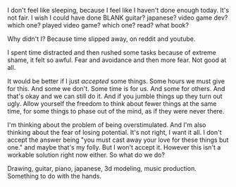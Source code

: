 I don't feel like sleeping, because I feel like I haven't done enough today.
It's not fair. I wish I could have done BLANK
guitar? japanese? video game dev? which one? played video game? which one?  read? what book? 

Why didn't I? Because time slipped away, on reddit and youtube.

I spent time distracted and then rushed some tasks because of extreme shame, it felt so awful. Fear and avoidance and then more fear. Not good at all.

It would be better if I just *accepted* some things. Some hours we must give for this. And some we don't. Some time is for us. And some for others. And that's okay and we can still do it. And if you jumble things up they turn out ugly. Allow yourself the freedom to think about fewer things at the same time, for some things to phase out of the mind, as if they were never there.

I'm thinking about the problem of being overstimulated. And I'm also thinking about the fear of losing potential. It's not right, I want it all. I don't accept the answer being "you must cast away your love for these things but one." and maybe that's my folly. But I won't accept it. However this isn't a workable solution right now either. So what do we do?

Drawing, guitar, piano, japanese, 3d modeling, music production. Something to do with the hands.